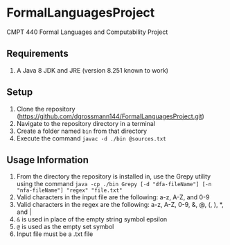 # FormalLanguagesProject
CMPT 440 Formal Languages and Computability Project

## Requirements
1. A Java 8 JDK and JRE (version 8.251 known to work)

## Setup
1. Clone the repository (https://github.com/dgrossmann144/FormalLanguagesProject.git)
2. Navigate to the repository directory in a terminal
3. Create a folder named `bin` from that directory
4. Execute the command `javac -d ./bin @sources.txt`

## Usage Information
1. From the directory the repository is installed in, use the Grepy utility using the command `java -cp ./bin Grepy [-d "dfa-fileName"] [-n "nfa-fileName"] "regex" "file.txt"`
2. Valid characters in the input file are the following: a-z, A-Z, and 0-9
3. Valid characters in the regex are the following: a-z, A-Z, 0-9, &, @, (, ), *, and |
4. `&` is used in place of the empty string symbol epsilon
5. `@` is used as the empty set symbol
6. Input file must be a .txt file